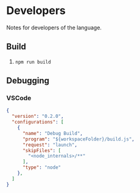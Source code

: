# Developers

Notes for developers of the language.

## Build

1. `npm run build`

## Debugging

### VSCode

```json
{
  "version": "0.2.0",
  "configurations": [
    {
      "name": "Debug Build",
      "program": "${workspaceFolder}/build.js",
      "request": "launch",
      "skipFiles": [
        "<node_internals>/**"
      ],
      "type": "node"
    },
  ]
}
```